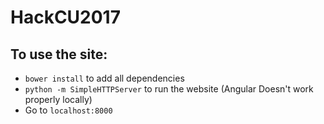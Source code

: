 # HackCU2017


## To use the site:
* `bower install` to add all dependencies
* `python -m SimpleHTTPServer` to run the website (Angular Doesn't work properly locally)
* Go to `localhost:8000`
